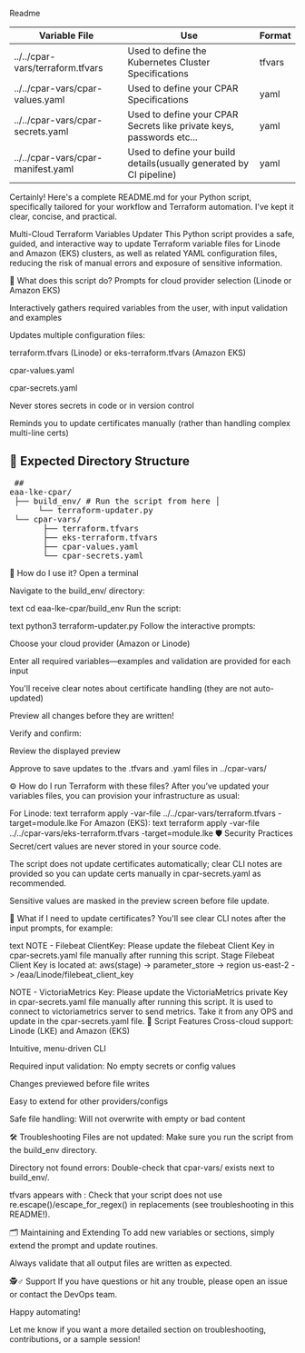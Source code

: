 Readme


| Variable File | Use | Format |
|------|--------|---------|
| ../../cpar-vars/terraform.tfvars | Used to define the Kubernetes Cluster Specifications | tfvars |
| ../../cpar-vars/cpar-values.yaml | Used to define your CPAR Specifications | yaml |
| ../../cpar-vars/cpar-secrets.yaml | Used to define your CPAR Secrets like private keys, passwords etc... | yaml |
| ../../cpar-vars/cpar-manifest.yaml | Used to define your build details(usually generated by CI pipeline) | yaml |

Certainly! Here's a complete README.md for your Python script, specifically tailored for your workflow and Terraform automation. I've kept it clear, concise, and practical.

Multi-Cloud Terraform Variables Updater
This Python script provides a safe, guided, and interactive way to update Terraform variable files for Linode and Amazon (EKS) clusters, as well as related YAML configuration files, reducing the risk of manual errors and exposure of sensitive information.

📝 What does this script do?
Prompts for cloud provider selection (Linode or Amazon EKS)

Interactively gathers required variables from the user, with input validation and examples

Updates multiple configuration files:

terraform.tfvars (Linode) or eks-terraform.tfvars (Amazon EKS)

cpar-values.yaml

cpar-secrets.yaml

Never stores secrets in code or in version control

Reminds you to update certificates manually (rather than handling complex multi-line certs)


## 📂 Expected Directory Structure

<pre> ## 
eaa-lke-cpar/ 
 ├── build_env/ # Run the script from here │
      └── terraform-updater.py 
 └── cpar-vars/ 
       ├── terraform.tfvars 
       ├── eks-terraform.tfvars 
       ├── cpar-values.yaml 
       └── cpar-secrets.yaml  </pre>

🚀 How do I use it?
Open a terminal

Navigate to the build_env/ directory:

text
cd eaa-lke-cpar/build_env
Run the script:

text
python3 terraform-updater.py
Follow the interactive prompts:

Choose your cloud provider (Amazon or Linode)

Enter all required variables—examples and validation are provided for each input

You'll receive clear notes about certificate handling (they are not auto-updated)

Preview all changes before they are written!

Verify and confirm:

Review the displayed preview

Approve to save updates to the .tfvars and .yaml files in ../cpar-vars/

⚙️ How do I run Terraform with these files?
After you’ve updated your variables files, you can provision your infrastructure as usual:

For Linode:
text
terraform apply -var-file ../../cpar-vars/terraform.tfvars -target=module.lke
For Amazon (EKS):
text
terraform apply -var-file ../../cpar-vars/eks-terraform.tfvars -target=module.lke
🛡️ Security Practices
Secret/cert values are never stored in your source code.

The script does not update certificates automatically; clear CLI notes are provided so you can update certs manually in cpar-secrets.yaml as recommended.

Sensitive values are masked in the preview screen before file update.

🔑 What if I need to update certificates?
You'll see clear CLI notes after the input prompts, for example:

text
NOTE - Filebeat ClientKey:
Please update the filebeat Client Key in cpar-secrets.yaml file manually after running this script.
Stage Filebeat Client Key is located at:
  aws(stage) -> parameter_store -> region us-east-2 -> /eaa/Linode/filebeat_client_key

NOTE - VictoriaMetrics Key:
Please update the VictoriaMetrics private Key in cpar-secrets.yaml file manually after running this script.
It is used to connect to victoriametrics server to send metrics.
Take it from any OPS and update in the cpar-secrets.yaml file.
🧩 Script Features
Cross-cloud support: Linode (LKE) and Amazon (EKS)

Intuitive, menu-driven CLI

Required input validation: No empty secrets or config values

Changes previewed before file writes

Easy to extend for other providers/configs

Safe file handling: Will not overwrite with empty or bad content

🛠️ Troubleshooting
Files are not updated: Make sure you run the script from the build_env directory.

Directory not found errors: Double-check that cpar-vars/ exists next to build_env/.

tfvars appears with \: Check that your script does not use re.escape()/escape_for_regex() in replacements (see troubleshooting in this README!).

🗂️ Maintaining and Extending
To add new variables or sections, simply extend the prompt and update routines.

Always validate that all output files are written as expected.

🕵️♂️ Support
If you have questions or hit any trouble, please open an issue or contact the DevOps team.

Happy automating!

Let me know if you want a more detailed section on troubleshooting, contributions, or a sample session!
